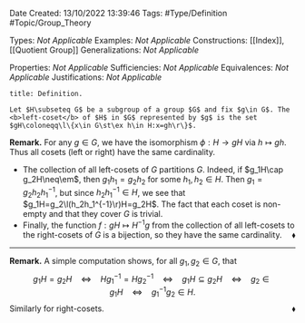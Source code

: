 <div class="topSpace"></div>

Date Created: 13/10/2022 13:39:46
Tags: #Type/Definition #Topic/Group_Theory

Types: <i>Not Applicable</i>
Examples: <i>Not Applicable</i>
Constructions: [[Index]], [[Quotient Group]]
Generalizations: <i>Not Applicable</i>

Properties: <i>Not Applicable</i>
Sufficiencies: <i>Not Applicable</i>
Equivalences: <i>Not Applicable</i>
Justifications: <i>Not Applicable</i>

``` ad-Definition
title: Definition.

Let $H\subseteq G$ be a subgroup of a group $G$ and fix $g\in G$. The <b>left-coset</b> of $H$ in $G$ represented by $g$ is the set $gH\coloneqq\l\{x\in G\st\ex h\in H:x=gh\r\}$.

```

<b>Remark.</b> For any $g\in G$, we have the isomorphism $\phi:H\to gH$ via $h\mapsto gh$. Thus all cosets (left or right) have the same cardinality.
* The collection of all left-cosets of $G$ partitions $G$. Indeed, if $g_1H\cap g_2H\neq\em$, then $g_1h_1=g_2h_2$ for some $h_1,h_2\in H$. Then $g_1=g_2h_2h_1^{-1}$, but since $h_2h_1^{-1}\in H$, we see that $g_1H=g_2\l(h_2h_1^{-1}\r)H=g_2H$. The fact that each coset is non-empty and that they cover $G$ is trivial.
* Finally, the function $f:gH\mapsto H^{-1}g$ from the collection of all left-cosets to the right-cosets of $G$ is a bijection, so they have the same cardinality.<span style="float:right;">$\blacklozenge$</span>

---

<b>Remark.</b> A simple computation shows, for all $g_1,g_2\in G$, that
$$\begin{equation}
    g_1H=g_2H\ \ \ \ \Leftrightarrow\ \ \ \ Hg_1^{-1}=Hg_2^{-1}\ \ \ \ \Leftrightarrow\ \ \ \ g_1H\subseteq g_2H\ \ \ \ \Leftrightarrow\ \ \ \ g_2\in g_1H\ \ \ \ \Leftrightarrow\ \ \ \ g_1^{-1}g_2\in H.
\end{equation}$$
Similarly for right-cosets.<span style="float:right;">$\blacklozenge$</span>
